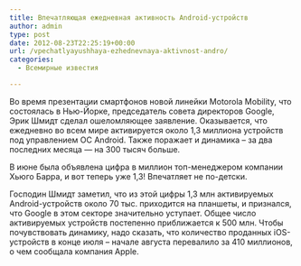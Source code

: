 ```yaml
---
title: Впечатляющая ежедневная активность Android-устройств
author: admin
type: post
date: 2012-08-23T22:25:19+00:00
url: /vpechatlyayushhaya-ezhednevnaya-aktivnost-andro/
categories:
  - Всемирные известия

---
```

Во время презентации смартфонов новой линейки Motorola Mobility, что состоялась в Нью-Йорке, председатель совета директоров Google, Эрик Шмидт сделал ошеломляющее заявление. Оказывается, что ежедневно во всем мире активируется около 1,3 миллиона устройств под управлением ОС Android. Также поражает и динамика – за два последних месяца &#8212; на 300 тысяч больше.

В июне была объявлена цифра в миллион топ-менеджером компании Хьюго Барра, и вот теперь уже 1,3! Впечатляет не по-детски. 

Господин Шмидт заметил, что из этой цифры 1,3 млн активируемых Android-устройств около 70 тыс. приходится на планшеты, и признался, что Google в этом секторе значительно уступает. Общее число активируемых устройств постепенно приближается к 500 млн. Чтобы почувствовать динамику, надо сказать, что количество проданных iOS-устройств в конце июля – начале августа перевалило за 410 миллионов, о чем сообщала компания Apple.